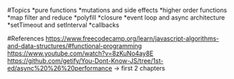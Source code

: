#Topics
*pure functions
*mutations and side effects
*higher order functions
*map filter and reduce
*polyfill
*closure
*event loop and async architecture
*setTimeout and setInterval
*callbacks

#References
https://www.freecodecamp.org/learn/javascript-algorithms-and-data-structures/#functional-programming
https://www.youtube.com/watch?v=8zKuNo4ay8E
https://github.com/getify/You-Dont-Know-JS/tree/1st-ed/async%20%26%20performance -> first 2 chapters